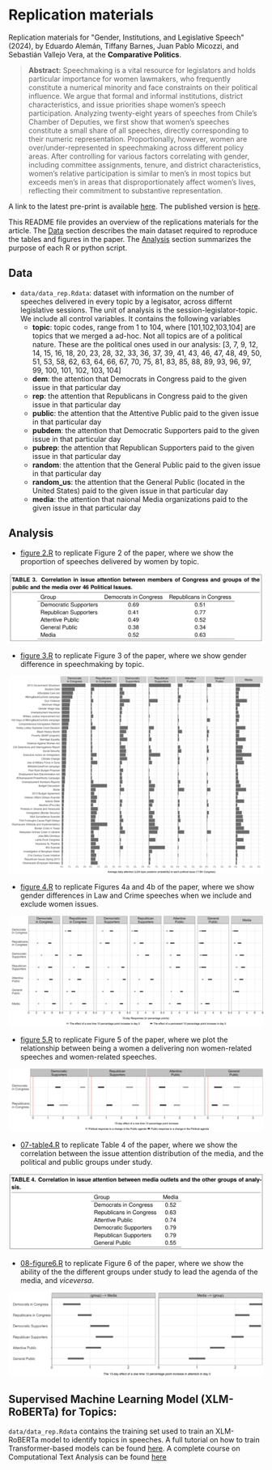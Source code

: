 # Replication materials

Replication materials for "Gender, Institutions, and Legislative Speech" (2024), by Eduardo Alemán, Tiffany Barnes, Juan Pablo Micozzi, and Sebastián Vallejo Vera, at the __Comparative Politics__.

> __Abstract:__
> Speechmaking is a vital resource for legislators and holds particular importance for women lawmakers, who frequently constitute a numerical minority and face constraints on their political influence. We argue that formal and informal institutions, district characteristics, and issue priorities shape women’s speech participation. Analyzing twenty-eight years of speeches from Chile’s Chamber of Deputies, we first show that women’s speeches constitute a small share of all speeches, directly corresponding to their numeric representation. Proportionally, however, women are over/under-represented in speechmaking across different policy areas. After controlling for various factors correlating with gender, including committee assignments, tenure, and district characteristics, women’s relative participation is similar to men’s in most topics but exceeds men’s in areas that disproportionately affect women’s lives, reflecting their commitment to substantive representation. 

A link to the latest pre-print is available [here](final_manuscript.pdf). The published version is [here](https://www.ingentaconnect.com/content/cuny/cp/pre-prints/content-jcpo23248).

This README file provides an overview of the replications materials for the article. The [Data](https://github.com/svallejovera/gender_inst_speeches#data) section describes the main dataset required to reproduce the tables and figures in the paper. The [Analysis](https://github.com/svallejovera/gender_inst_speeches#code) section summarizes the purpose of each R or python script. 

## Data
  - `data/data_rep.Rdata`: dataset with information on the number of speeches delivered in every topic by a legisator, across differnt legislative sessions. The unit of analysis is the session-legislator-topic. We include all control variables. It contains the following variables
      - **topic**: topic codes, range from 1 to 104, where [101,102,103,104] are topics that we merged a ad-hoc. Not all topics are of a political nature. These are the political ones used in our analysis: [3, 7, 9, 12, 14, 15, 16, 18, 20, 23, 28, 32, 33, 36, 37, 39, 41, 43, 46, 47, 48, 49, 50, 51, 53, 58, 62, 63, 64, 66, 67, 70, 75, 81, 83, 85, 88, 89, 93, 96, 97, 99, 100, 101, 102, 103, 104]
      - **dem**: the attention that Democrats in Congress paid to the given issue in that particular day
      - **rep**: the attention that Republicans in Congress paid to the given issue in that particular day
      - **public**: the attention that the Attentive Public paid to the given issue in that particular day      
      - **pubdem**: the attention that Democratic Supporters paid to the given issue in that particular day
      - **pubrep**: the attention that Republican Supporters paid to the given issue in that particular day      
      - **random**: the attention that the General Public paid to the given issue in that particular day
      - **random_us**: the attention that the General Public (located in the United States) paid to the given issue in that particular day            
      - **media**: the attention that naional Media organizations paid to the given issue in that particular day

## Analysis
  - [figure 2.R](https://github.com/svallejovera/gender_inst_speeches/blob/main/code/figure%202.R) to replicate Figure 2 of the paper, where we show the proportion of speeches delivered by women by topic.

<img src = "https://github.com/SMAPPNYU/lead_follow_apsr/blob/master/images/table3.png">

  - [figure 3.R](https://github.com/svallejovera/gender_inst_speeches/blob/main/code/figure%203.R) to replicate Figure 3 of the paper, where we show gender difference in speechmaking by topic.

<img src = "https://github.com/SMAPPNYU/lead_follow_apsr/blob/master/images/figure1.png">

  - [figure 4.R](https://github.com/svallejovera/gender_inst_speeches/blob/main/code/figure%204.R) to replicate Figures 4a and 4b of the paper, where we show gender differences in Law and Crime speeches when we include and exclude women issues.

<img src = "https://github.com/SMAPPNYU/lead_follow_apsr/blob/master/images/figure2.png">

  - [figure 5.R](https://github.com/svallejovera/gender_inst_speeches/blob/main/code/figure%205.R) to replicate Figure 5 of the paper, where we plot the relationship between being a women a delivering non women-related speeches and women-related speeches.

<img src = "https://github.com/SMAPPNYU/lead_follow_apsr/blob/master/images/figure3.png">

  - [07-table4.R](https://github.com/SMAPPNYU/lead_follow_apsr/blob/master/03-analysis/07-table4.R) to replicate Table 4 of the paper, where we show the correlation between the issue attention distribution of the media, and the political and public groups under study.

<img src = "https://github.com/SMAPPNYU/lead_follow_apsr/blob/master/images/table4.png">

  - [08-figure6.R](https://github.com/SMAPPNYU/lead_follow_apsr/blob/master/03-analysis/08-figure6.R) to replicate Figure 6 of the paper, where we show the ability of the the different groups under study to lead the agenda of the media, and _viceversa_.

<img src = "https://github.com/SMAPPNYU/lead_follow_apsr/blob/master/images/figure6.png">

## Supervised Machine Learning Model (XLM-RoBERTa) for Topics:

`data/data_rep.Rdata` contains the training set used to train an XLM-RoBERTa model to identify topics in speeches. A full tutorial on how to train Transformer-based models can be found [here](https://colab.research.google.com/drive/1rWh6JVhJ4aZmdTYZUYVYo3AOGb2TOi6b?usp=sharing#scrollTo=Classification_Models). A complete course on Computational Text Analysis can be found [here](https://svallejovera.github.io/cpa_uwo/index.html)

